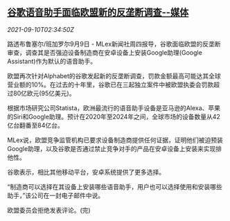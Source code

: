 <!--1631242862000-->
[谷歌语音助手面临欧盟新的反垄断调查--媒体](https://cn.reuters.com/article/google-assistant-eu-antitrust-0910-idCNKBS2G607D)
------

<div><i>2021-09-10T02:34:50Z</i></div><p>路透布鲁塞尔/班加罗尔9月9日 - MLex新闻社周四报导，谷歌面临欧盟的反垄断审查，调查其是否强迫设备制造商在安卓设备上安装Google助理(Google Assistant)作为默认的语音助手。</p><p>欧盟再次针对Alphabet的谷歌发起新的反垄断调查，罚款金额最高可能达其全球营业额的10%。在过去的十年里，谷歌已在三起独立案件中被欧盟执委会罚款超过80亿欧元(95亿美元)。</p><p>根据市场研究公司Statista，欧洲最流行的语音助手设备是亚马逊的Alexa、苹果的Siri和Google助理。预计在2020年至2024年之间，全球市场的设备数量从42亿台翻番至84亿台。</p><p>MLex说，欧盟竞争监管机构已要求设备制造商提供任何证据，证明他们被迫预装Google助理，以及谷歌是否通过禁止竞争对手的产品在安卓设备上安装来实现排他性。</p><p>谷歌表示，相比其他移动平台，安卓系统提供了更多选择。</p><p>“制造商可以选择在其设备上安装哪些语音助手，用户也可以选择使用和安装哪些助手，”该公司在一封电子邮件中说。</p><p>欧盟委员会拒绝发表评论。(完)</p>
